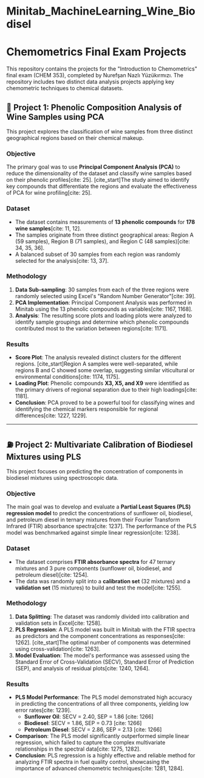 # Minitab_MachineLearning_Wine_Biodisel

# Chemometrics Final Exam Projects

This repository contains the projects for the "Introduction to Chemometrics" final exam (CHEM 353), completed by Nurefşan Nazlı Yüzükırmızı. The repository includes two distinct data analysis projects applying key chemometric techniques to chemical datasets.



## 🍷 Project 1: Phenolic Composition Analysis of Wine Samples using PCA

This project explores the classification of wine samples from three distinct geographical regions based on their chemical makeup.

### Objective

The primary goal was to use **Principal Component Analysis (PCA)** to reduce the dimensionality of the dataset and classify wine samples based on their phenolic profiles[cite: 25]. [cite\_start]The study aimed to identify key compounds that differentiate the regions and evaluate the effectiveness of PCA for wine profiling[cite: 25].

### Dataset

  * The dataset contains measurements of **13 phenolic compounds** for **178 wine samples**[cite: 11, 12].
  * The samples originate from three distinct geographical areas: Region A (59 samples), Region B (71 samples), and Region C (48 samples)[cite: 34, 35, 36].
  * A balanced subset of 30 samples from each region was randomly selected for the analysis[cite: 13, 37].

### Methodology

1.  **Data Sub-sampling**: 30 samples from each of the three regions were randomly selected using Excel's "Random Number Generator"[cite: 39].
2.  **PCA Implementation**: Principal Component Analysis was performed in Minitab using the 13 phenolic compounds as variables[cite: 1167, 1168].
3.  **Analysis**: The resulting score plots and loading plots were analyzed to identify sample groupings and determine which phenolic compounds contributed most to the variation between regions[cite: 1171].

### Results

  * **Score Plot**: The analysis revealed distinct clusters for the different regions. [cite\_start]Region A samples were well-separated, while regions B and C showed some overlap, suggesting similar viticultural or environmental conditions[cite: 1174, 1175].
  * **Loading Plot**: Phenolic compounds **X3, X5, and X9** were identified as the primary drivers of regional separation due to their high loadings[cite: 1181].
  * **Conclusion**: PCA proved to be a powerful tool for classifying wines and identifying the chemical markers responsible for regional differences[cite: 1227, 1229].

-----

## ⛽ Project 2: Multivariate Calibration of Biodiesel Mixtures using PLS

This project focuses on predicting the concentration of components in biodiesel mixtures using spectroscopic data.

### Objective

The main goal was to develop and evaluate a **Partial Least Squares (PLS) regression model** to predict the concentrations of sunflower oil, biodiesel, and petroleum diesel in ternary mixtures from their Fourier Transform Infrared (FTIR) absorbance spectra[cite: 1237]. The performance of the PLS model was benchmarked against simple linear regression[cite: 1238].

### Dataset

  * The dataset comprises **FTIR absorbance spectra** for 47 ternary mixtures and 3 pure components (sunflower oil, biodiesel, and petroleum diesel)[cite: 1254].
  * The data was randomly split into a **calibration set** (32 mixtures) and a **validation set** (15 mixtures) to build and test the model[cite: 1255].

### Methodology

1.  **Data Splitting**: The dataset was randomly divided into calibration and validation sets in Excel[cite: 1258].
2.  **PLS Regression**: A PLS model was built in Minitab with the FTIR spectra as predictors and the component concentrations as responses[cite: 1262]. [cite\_start]The optimal number of components was determined using cross-validation[cite: 1263].
3.  **Model Evaluation**: The model's performance was assessed using the Standard Error of Cross-Validation (SECV), Standard Error of Prediction (SEP), and analysis of residual plots[cite: 1240, 1264].

### Results

  * **PLS Model Performance**: The PLS model demonstrated high accuracy in predicting the concentrations of all three components, yielding low error rates[cite: 1239].
      * **Sunflower Oil**: SECV = 2.40, SEP = 1.86 [cite: 1266]
      * **Biodiesel**: SECV = 1.86, SEP = 0.73 [cite: 1266]
      * **Petroleum Diesel**: SECV = 2.86, SEP = 2.13 [cite: 1266]
  * **Comparison**: The PLS model significantly outperformed simple linear regression, which failed to capture the complex multivariate relationships in the spectral data[cite: 1275, 1282].
  * **Conclusion**: PLS regression is a highly effective and reliable method for analyzing FTIR spectra in fuel quality control, showcasing the importance of advanced chemometric techniques[cite: 1281, 1284].
